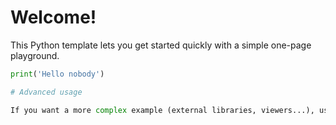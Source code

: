 # Welcome!

This Python template lets you get started quickly with a simple one-page playground.

```python runnable
print('Hello nobody')

# Advanced usage

If you want a more complex example (external libraries, viewers...), use the [Advanced Python template](https://tech.io/select-repo/429)
